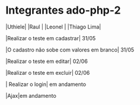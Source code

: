 <h1>Integrantes ado-php-2 </h1>

|Uthiele| |Raul   | |Leonel | |Thiago Lima|
 
 |Realizar o teste em cadastrar| 31/05
 
 |O cadastro não sobe com valores em branco| 31/05

 |Realizar o teste em editar|  02/06 
 
 |Realizar o teste em excluir| 02/06 

 
 
 | Realizar o login| em andamento
 
 |Ajax|em andamento 
 
 
